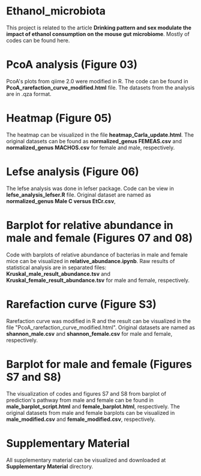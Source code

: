 # Ethanol_microbiota
This project is related to the article **Drinking pattern and sex modulate the impact of ethanol consumption on the mouse gut microbiome**. Mostly of codes can be found here. 

# PcoA analysis (Figure 03)

PcoA's plots from qiime 2.0 were modified in R. The code can be found in **PcoA_rarefaction_curve_modified.html** file. The datasets from the analysis are in .qza format.

# Heatmap (Figure 05)

The heatmap can be visualized in the file **heatmap_Carla_update.html**. The original datasets can be found as **normalized_genus FEMEAS.csv** and **normalized_genus MACHOS.csv** for female and male, respectively.

# Lefse analysis (Figure 06)

The lefse analysis was done in lefser package. Code can be view in **lefse_analysis_lefser.R** file. Original dataset are named as **normalized_genus Male C versus EtCr.csv**, 

# Barplot for relative abundance in male and female (Figures 07 and 08)

Code with barplots of relative abundance of bacterias in male and female mice can be visualized in **relative_abundance.ipynb**. Raw results of statistical analysis are in separated files: 
**Kruskal_male_result_abundance.tsv** and **Kruskal_female_result_abundance.tsv** for male and female, respectively.

# Rarefaction curve (Figure S3)

Rarefaction curve was modified in R and the result can be visualized in the file "PcoA_rarefaction_curve_modified.html". Original datasets are named as **shannon_male.csv** and **shannon_female.csv** for male and female, respectively.

# Barplot for male and female (Figures S7 and S8)

The visualization of codes and figures S7 and S8 from barplot of prediction's pathway from male and female can be found in **male_barplot_script.html** and **female_barplot.html**, respectively. The original datasets from male and female barplots can be visualized in **male_modified.csv** and **female_modified.csv**, respectively.

# Supplementary Material

All supplementary material can be visualized and downloaded at **Supplementary Material** directory.

